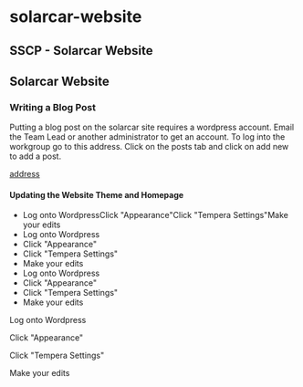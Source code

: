 # solarcar-website

## SSCP - Solarcar Website

## Solarcar Website

### Writing a Blog Post

Putting a blog post on the solarcar site requires a wordpress account. Email the Team Lead or another administrator to get an account. To log into the workgroup go to this address. Click on the posts tab and click on add new to add a post.&#x20;

[address](http://solarcar.stanford.edu/wordpress/wp-login.php)

#### Updating the Website Theme and Homepage

* Log onto WordpressClick "Appearance"Click "Tempera Settings"Make your edits
* Log onto Wordpress
* Click "Appearance"
* Click "Tempera Settings"
* Make your edits
* Log onto Wordpress
* Click "Appearance"
* Click "Tempera Settings"
* Make your edits

Log onto Wordpress

Click "Appearance"

Click "Tempera Settings"

Make your edits
